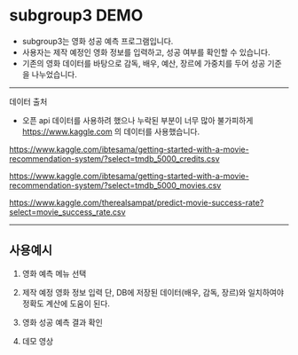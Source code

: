# subgroup3 DEMO
 - subgroup3는 영화 성공 예측 프로그램입니다.
 - 사용자는 제작 예정인 영화 정보를 입력하고, 성공 여부를 확인할 수 있습니다.
 - 기존의 영화 데이터를 바탕으로 감독, 배우, 예산, 장르에 가중치를 두어 성공 기준을 나누었습니다.



---
데이터 출처
- 오픈 api 데이터를 사용하려 했으나 누락된 부분이 너무 많아 불가피하게 https://www.kaggle.com 의 데이터를 사용했습니다.

https://www.kaggle.com/ibtesama/getting-started-with-a-movie-recommendation-system/?select=tmdb_5000_credits.csv

https://www.kaggle.com/ibtesama/getting-started-with-a-movie-recommendation-system/?select=tmdb_5000_movies.csv

https://www.kaggle.com/therealsampat/predict-movie-success-rate?select=movie_success_rate.csv

---

## 사용예시
1. 영화 예측 메뉴 선택

2. 제작 예정 영화 정보 입력
   단, DB에 저장된 데이터(배우, 감독, 장르)와 일치하여야 정확도 계산에 도움이 된다.

3. 영화 성공 예측 결과 확인

4. 데모 영상


